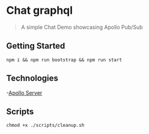 # Chat graphql

> A simple Chat Demo showcasing Apollo Pub/Sub

## Getting Started

`npm i && npm run bootstrap && npm run start`

## Technologies

-[Apollo Server](https:/apollo.io)

## Scripts

`chmod +x ./scripts/cleanup.sh`

